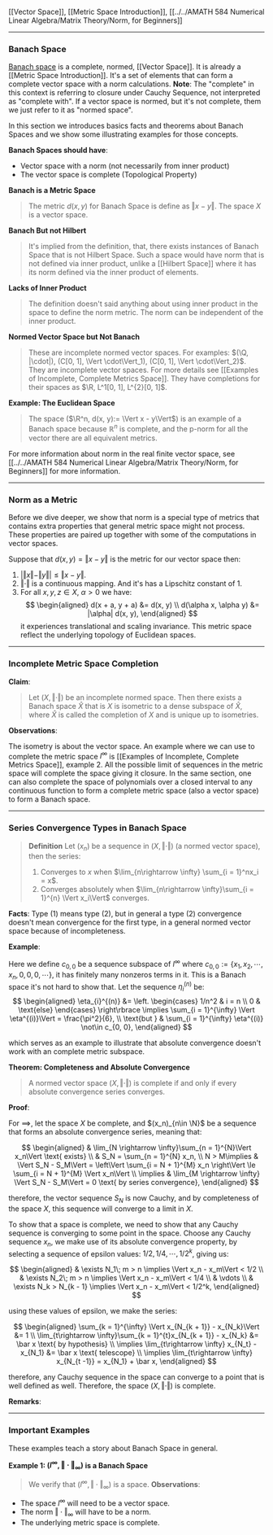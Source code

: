 [[Vector Space]], [[Metric Space Introduction]], [[../../AMATH 584 Numerical Linear Algebra/Matrix Theory/Norm, for Beginners]]

---
### **Banach Space**

[Banach space](https://mathworld.wolfram.com/BanachSpace.html) is a complete, normed, [[Vector Space]]. It is already a [[Metric Space Introduction]]. It's a set of elements that can form a complete  vector space with a norm calculations.  **Note**: The "complete" in this context is referring to closure under Cauchy Sequence, not interpreted as "complete with". If a vector space is normed, but it's not complete, them we just refer to it as "normed space". 

In this section we introduces basics facts and theorems about Banach Spaces and we show some illustrating examples for those concepts. 

**Banach Spaces should have**:
- Vector space with a norm (not necessarily from inner product)
- The vector space is complete (Topological Property)

**Banach is a Metric Space**
> The metric $d(x, y)$ for Banach Space is define as $\Vert x - y\Vert$. The space $X$ is a vector space. 

**Banach But not Hilbert**
> It's implied from the definition, that, there exists instances of Banach Space that is not Hilbert Space. Such a space would have norm that is not defined via inner product, unlike a [[Hilbert Space]] where it has its norm defined via the inner product of elements. 

**Lacks of Inner Product**
> The definition doesn't said anything about  using inner product in the space to define the norm metric. The norm can be independent of the inner product.

**Normed Vector Space but Not Banach**
> These are incomplete normed vector spaces. For examples: $(\Q, |\cdot|), (C[0, 1], \Vert \cdot\Vert_1), (C[0, 1], \Vert \cdot\Vert_2)$. They are incomplete vector spaces. For more details see [[Examples of Incomplete, Complete Metrics Space]]. They have completions for their spaces as $\R, L^1[0, 1], L^{2}[0, 1]$. 

**Example: The Euclidean Space**
> The space ($\R^n, d(x, y):= \Vert x - y\Vert$) is an example of a Banach space because $\mathbb R^n$ is complete, and the p-norm for all the vector there are all equivalent metrics. 

For more information about norm in the real finite vector space, see [[../../AMATH 584 Numerical Linear Algebra/Matrix Theory/Norm, for Beginners]] for more information. 


---
### **Norm as a Metric**

Before we dive deeper, we show that norm is a special type of metrics that contains extra properties that general metric space might not process. These properties are paired up together with some of the computations in vector spaces. 

Suppose that $d(x, y) = \Vert x - y\Vert$ is the metric for our vector space then: 
1. $|\Vert x\Vert - \Vert y\Vert| \le \Vert x - y\Vert$. 
2. $\Vert \cdot\Vert$ is a continuous mapping. And it's has a Lipschitz constant of 1. 
3. For all $x, y, z\in X$, $\alpha > 0$ we have: 
    $$
    \begin{aligned}
        d(x + a, y + a) &= d(x, y)
        \\
        d(\alpha x, \alpha y) &= |\alpha| d(x, y),
    \end{aligned}
    $$
    it experiences translational and scaling invariance. This metric space reflect the underlying topology of Euclidean spaces.

---
### **Incomplete Metric Space Completion**

**Claim**: 
> Let $(X, \Vert \cdot\Vert)$ be an incomplete normed space. Then there exists a Banach space $\hat X$ that is $X$ is isometric to a dense subspace of $\hat X$, where $\hat X$ is called the completion of $X$ and is unique up to isometries. 

**Observations**: 

The isometry is about the vector space. An example where we can use to complete the metric space $l^\infty$ is [[Examples of Incomplete, Complete Metrics Space]], example 2. All the possible limit of sequences in the metric space will complete the space giving it closure. In the same section, one can also complete the space of polynomials over a closed interval to any continuous function to form a complete metric space (also a vector space) to form a Banach space. 

---
### **Series Convergence Types in Banach Space**

> **Definition**
> Let $(x_n)$ be a sequence in $(X, \Vert \cdot\Vert)$ (a normed vector space), then the series: 
> 1. Converges to $x$ when $\lim_{n\rightarrow \infty} \sum_{i = 1}^nx_i = x$. 
> 2. Converges absolutely when $\lim_{n\rightarrow \infty}\sum_{i = 1}^{n} \Vert x_i\Vert$ converges. 

**Facts**: 
Type (1) means type (2), but in general a type (2) convergence doesn't mean convergence for the first type, in a general normed vector space because of incompleteness. 

**Example**: 

Here we define $c_{0, 0}$ be a sequence subspace of $l^\infty$ where $c_{0, 0} := \{x_1, x_2, \cdots, x_n, 0, 0, 0, \cdots\}$, it has finitely many nonzeros terms in it. This is a Banach space it's not hard to show that. Let the sequence $\eta^{(n)}_i$ be: 
$$
\begin{aligned}
    \eta_{i}^{(n)} &=
    \left.
    \begin{cases}
        1/n^2 & i = n
        \\
        0 & \text{else}
    \end{cases} 
    \right\rbrace
    \implies \sum_{i = 1}^{\infty} \Vert \eta^{(i)}\Vert 
    = \frac{\pi^2}{6}, 
    \\
    \text{but } &
    \sum_{i = 1}^{\infty}
    \eta^{(i)} \not\in c_{0, 0}, 
\end{aligned}
$$

which serves as an example to illustrate that absolute convergence doesn't work with an complete metric subspace. 

**Theorem: Completeness and Absolute Convergence**
> A normed vector space $(X, \Vert \cdot\Vert)$ is complete if and only if every absolute convergence series converges. 

**Proof**:

For $\implies$, let the space $X$ be complete, and $(x_n)_{n\in \N}$ be a sequence that forms an absolute convergence series, meaning that: 

$$
\begin{aligned}
    & \lim_{N \rightarrow \infty}\sum_{n = 1}^{N}\Vert x_n\Vert \text{ exists}
    \\
    & S_N = \sum_{n = 1}^{N} x_n,
    \\
    N > M\implies & 
    \Vert S_N - S_M\Vert 
    = 
    \left\Vert 
        \sum_{i = N + 1}^{M} x_n
    \right\Vert \le 
    \sum_{i = N + 1}^{M} \Vert x_n\Vert
    \\
    \implies & 
    \lim_{M \rightarrow \infty}
    \Vert S_N - S_M\Vert = 0 \text{ by series convergence}, 
\end{aligned}
$$

therefore, the vector sequence $S_N$ is now Cauchy, and by completeness of the space $X$, this sequence will converge to a limit in $X$. 

To show that a space is complete, we need to show that any Cauchy sequence is converging to some point in the space. Choose any Cauchy sequence $x_n$, we make use of its absolute convergence property, by selecting a sequence of epsilon values: $1/2, 1/4, \cdots, 1/2^k$, giving us: 

$$
\begin{aligned}
    & \exists N_1\; m > n \implies \Vert x_n - x_m\Vert < 1/2
    \\
    & \exists N_2\; m > n \implies \Vert x_n - x_m\Vert < 1/4
    \\
    & \vdots
    \\
    & \exists N_k > N_{k - 1} \implies 
    \Vert x_n - x_m\Vert < 1/2^k, 
\end{aligned}
$$

using these values of epsilon, we make the series: 

$$
\begin{aligned}
    \sum_{k = 1}^{\infty}
    \Vert x_{N_{k + 1}} - x_{N_k}\Vert &= 1
    \\
    \lim_{t\rightarrow \infty}\sum_{k = 1}^{t}x_{N_{k + 1}} - x_{N_k} &= \bar x \text{ by hypothesis}
    \\
    \implies 
    \lim_{t\rightarrow \infty} x_{N_t} - x_{N_1} &= \bar x \text{ telescope}
    \\
    \implies \lim_{t\rightarrow \infty} x_{N_{t -1}} = x_{N_1} + \bar x, 
\end{aligned}
$$

therefore, any Cauchy sequence in the space can converge to a point that is well defined as well. Therefore, the space $(X, \Vert \cdot\Vert)$ is complete. 



**Remarks**:



---
### **Important Examples**

These examples teach a story about Banach Space in general. 

**Example 1: $(l^\infty, \Vert\cdot \Vert_\infty)$ is a Banach Space**
> We verify that $(l^\infty, \Vert\cdot \Vert_\infty)$ is a space. 
**Observations**: 
- The space $l^\infty$ will need to be a vector space. 
- The norm $\Vert \cdot\Vert_\infty$ will have to be a norm. 
- The underlying metric space is complete. 
